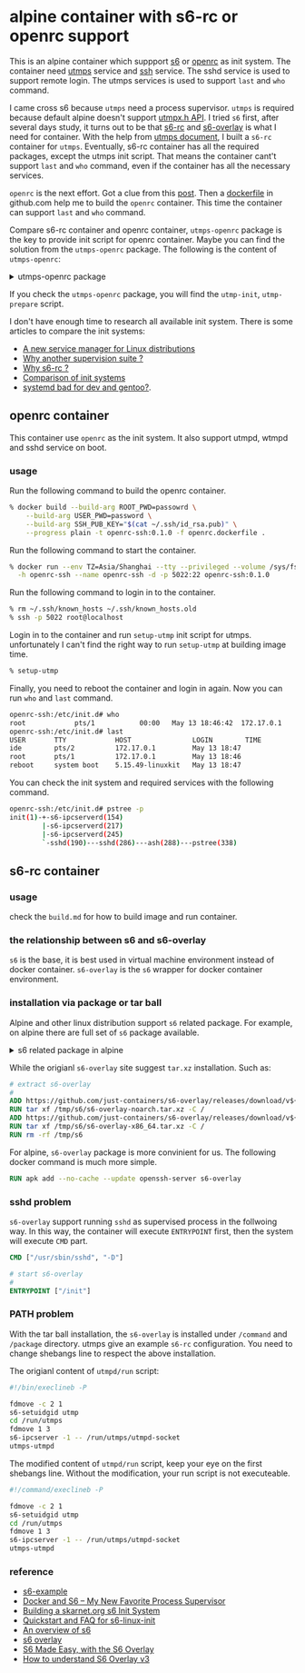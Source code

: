 # alpine container with s6-rc or openrc support

This is an alpine container which suppport [s6](https://skarnet.org/software/s6/) or [openrc](https://github.com/OpenRC/openrc) as init system. The container need [utmps](https://git.skarnet.org/cgi-bin/cgit.cgi/utmps/about/) service and  [ssh](https://www.openssh.com/) service. The sshd service is used to support remote login. The utmps services is used to support `last` and `who` command.

I came cross s6 because `utmps` need a process supervisor. `utmps` is required because default alpine doesn't support [utmpx.h API](http://pubs.opengroup.org/onlinepubs/9699919799/basedefs/utmpx.h.html). I tried `s6` first, after several days study, it turns out to be that [s6-rc](https://skarnet.org/software/s6-rc/index.html) and [s6-overlay](https://github.com/just-containers/s6-overlay) is what I need for container. With the help from [utmps document](https://git.skarnet.org/cgi-bin/cgit.cgi/utmps/tree/examples/s6-rc), I built a `s6-rc` container for `utmps`. Eventually, s6-rc container has all the required packages, except the utmps init script. That means the container cant't support `last` and `who` command, even if the container has all the necessary services.

`openrc` is the next effort. Got a clue from this [post](https://gitlab.alpinelinux.org/alpine/aports/-/issues/13659). Then a [dockerfile](https://github.com/dockage/alpine/blob/main/3.17/Dockerfile) in github.com help me to build the `openrc` container. This time the container can support `last` and `who` command.

Compare s6-rc container and openrc container, `utmps-openrc` package is the key to provide init script for openrc container. Maybe you can find the solution from the `utmps-openrc` package. The following is the content of `utmps-openrc`:

<details><summary>utmps-openrc package</summary><p>

```sh
openrc-ssh:/etc/init.d# apk info -a utmps-openrc
utmps-openrc-0.1.2.1-r1 description:
A secure utmp/wtmp implementation (OpenRC init scripts)

utmps-openrc-0.1.2.1-r1 webpage:
https://skarnet.org/software/utmps/

utmps-openrc-0.1.2.1-r1 installed size:
32 KiB

utmps-openrc-0.1.2.1-r1 depends on:

utmps-openrc-0.1.2.1-r1 provides:

utmps-openrc-0.1.2.1-r1 is required by:

utmps-openrc-0.1.2.1-r1 contains:
etc/init.d/btmpd
etc/init.d/utmp-init
etc/init.d/utmp-prepare
etc/init.d/utmpd
etc/init.d/wtmpd

utmps-openrc-0.1.2.1-r1 triggers:

utmps-openrc-0.1.2.1-r1 has auto-install rule:
openrc
utmps=0.1.2.1-r1

utmps-openrc-0.1.2.1-r1 affects auto-installation of:

utmps-openrc-0.1.2.1-r1 replaces:

utmps-openrc-0.1.2.1-r1 license:
ISC
```

</p></details>

If you check the `utmps-openrc` package, you will find the `utmp-init`, `utmp-prepare` script.

I don't have enough time to research all available init system. There is some articles to compare the init systems: 
- [A new service manager for Linux distributions](https://skarnet.com/projects/service-manager.html)
- [Why another supervision suite ?](https://skarnet.org/software/s6/why.html)
- [Why s6-rc ?](https://skarnet.org/software/s6-rc/why.html)
- [Comparison of init systems](https://wiki.gentoo.org/wiki/Comparison_of_init_systems)
- [systemd bad for dev and gentoo?](https://forums.gentoo.org/viewtopic-t-994548.html).

## openrc container

This container use `openrc` as the init system. It also support utmpd, wtmpd and sshd service on boot.

### usage

Run the following command to build the openrc container.

```sh
% docker build --build-arg ROOT_PWD=passowrd \
	--build-arg USER_PWD=password \
	--build-arg SSH_PUB_KEY="$(cat ~/.ssh/id_rsa.pub)" \
	--progress plain -t openrc-ssh:0.1.0 -f openrc.dockerfile .
```

Run the following command to start the container.

```sh
% docker run --env TZ=Asia/Shanghai --tty --privileged --volume /sys/fs/cgroup:/sys/fs/cgroup:ro \
  -h openrc-ssh --name openrc-ssh -d -p 5022:22 openrc-ssh:0.1.0
```

Run the following command to login in to the container.

```sh
% rm ~/.ssh/known_hosts ~/.ssh/known_hosts.old
% ssh -p 5022 root@localhost
```

Login in to the container and run `setup-utmp` init script for utmps. unfortunately I can't find the right way to run `setup-utmp` at building image time.

```sh
% setup-utmp
```

Finally, you need to reboot the container and login in again. Now you can run `who` and `last` command.

```sh
openrc-ssh:/etc/init.d# who
root            pts/1           00:00   May 13 18:46:42  172.17.0.1
openrc-ssh:/etc/init.d# last
USER       TTY            HOST               LOGIN        TIME
ide        pts/2          172.17.0.1         May 13 18:47
root       pts/1          172.17.0.1         May 13 18:46
reboot     system boot    5.15.49-linuxkit   May 13 18:47
```

You can check the init system and required services with the following command.

```sh
openrc-ssh:/etc/init.d# pstree -p
init(1)-+-s6-ipcserverd(154)
        |-s6-ipcserverd(217)
        |-s6-ipcserverd(245)
        `-sshd(190)---sshd(286)---ash(288)---pstree(338)
```

## s6-rc container

### usage

check the `build.md` for how to build image and run container.

### the relationship between s6 and s6-overlay

`s6` is the base, it is best used in virtual machine environment instead of docker container. `s6-overlay` is the `s6` wrapper for docker container environment.

### installation via package or tar ball

Alpine and other linux distribution support `s6` related package. For example, on alpine there are full set of `s6` package available.

<details><summary>s6 related package in alpine</summary><p>

```sh
# apk search s6
s6-portable-utils-2.3.0.2-r1
s6-networking-2.5.1.3-r1
s6-2.11.3.2-r1
s6-rc-0.5.4.1-r1
s6-dns-doc-2.3.5.5-r1
s6-dns-2.3.5.5-r1
s6-dns-dev-2.3.5.5-r1
s6-ipcserver-2.11.3.2-r1
s6-portable-utils-doc-2.3.0.2-r1
s6-linux-utils-2.6.1.2-r1
s6-networking-man-pages-2.5.1.3.3-r0
s6-overlay-helpers-0.1.0.1-r0
s6-linux-init-static-1.1.1.1-r0
s6-openrc-2.11.3.2-r1
s6-linux-init-1.1.1.1-r0
s6-rc-doc-0.5.4.1-r1
s6-networking-dev-2.5.1.3-r1
s6-dns-static-2.3.5.5-r1
s6-overlay-doc-3.1.5.0-r0
s6-dev-2.11.3.2-r1
s6-overlay-3.1.5.0-r0
s6-doc-2.11.3.2-r1
s6-static-2.11.3.2-r1
s6-linux-init-doc-1.1.1.1-r0
s6-linux-utils-doc-2.6.1.2-r1
s6-networking-static-2.5.1.3-r1
s6-man-pages-2.11.3.2.4-r0
s6-rc-static-0.5.4.1-r1
s6-overlay-syslogd-3.1.5.0-r0
s6-rc-man-pages-0.5.4.1.2-r0
s6-linux-init-man-pages-1.1.1.0.1-r0
s6-portable-utils-man-pages-2.3.0.2.2-r0
s6-rc-dev-0.5.4.1-r1
s6-linux-init-dev-1.1.1.1-r0
s6-networking-doc-2.5.1.3-r1
```

</p></details>

While the origianl `s6-overlay` site suggest `tar.xz` installation. Such as:

```dockerfile
# extract s6-overlay
#
ADD https://github.com/just-containers/s6-overlay/releases/download/v${S6_OVERLAY_VERSION}/s6-overlay-noarch.tar.xz /tmp/s6/
RUN tar xf /tmp/s6/s6-overlay-noarch.tar.xz -C /
ADD https://github.com/just-containers/s6-overlay/releases/download/v${S6_OVERLAY_VERSION}/s6-overlay-x86_64.tar.xz /tmp/s6/
RUN tar xf /tmp/s6/s6-overlay-x86_64.tar.xz -C /
RUN rm -rf /tmp/s6
```
For alpine, `s6-overlay` package is more convinient for us. The following docker command is much more simple.

```dockerfile
RUN apk add --no-cache --update openssh-server s6-overlay
```

### sshd problem

`s6-overlay` support running `sshd` as supervised process in the follwoing way. In this way, the container will execute `ENTRYPOINT` first, then the system will execute `CMD` part.

```dockerfile
CMD ["/usr/sbin/sshd", "-D"]

# start s6-overlay
#
ENTRYPOINT ["/init"]
```

### PATH problem

With the tar ball installation, the `s6-overlay` is installed under `/command` and `/package` directory. utmps give an example `s6-rc` configuration. You need to change shebangs line to respect the above installation.

The origianl content of `utmpd/run` script:

```sh
#!/bin/execlineb -P

fdmove -c 2 1
s6-setuidgid utmp
cd /run/utmps
fdmove 1 3
s6-ipcserver -1 -- /run/utmps/utmpd-socket
utmps-utmpd
```
The modified content of `utmpd/run` script, keep your eye on the first shebangs line. Without the modification, your run script is not executeable.

```sh
#!/command/execlineb -P

fdmove -c 2 1
s6-setuidgid utmp
cd /run/utmps
fdmove 1 3
s6-ipcserver -1 -- /run/utmps/utmpd-socket
utmps-utmpd
```
### reference

- [s6-example](https://github.com/beldpro-ci/s6-entrypoint)
- [Docker and S6 – My New Favorite Process Supervisor](https://tutumcloud.wordpress.com/2014/12/02/docker-and-s6-my-new-favorite-process-supervisor/)
- [Building a skarnet.org s6 Init System](https://danmc.net/posts/s6-1/)
- [Quickstart and FAQ for s6-linux-init](http://skarnet.org/software/s6-linux-init/quickstart.html)
- [An overview of s6](https://skarnet.org/software/s6/overview.html)
- [s6 overlay](https://github.com/just-containers/s6-overlay)
- [S6 Made Easy, with the S6 Overlay](https://tutumcloud.wordpress.com/2015/05/20/s6-made-easy-with-the-s6-overlay/)
- [How to understand S6 Overlay v3](https://darkghosthunter.medium.com/how-to-understand-s6-overlay-v3-95c81c04f075)
